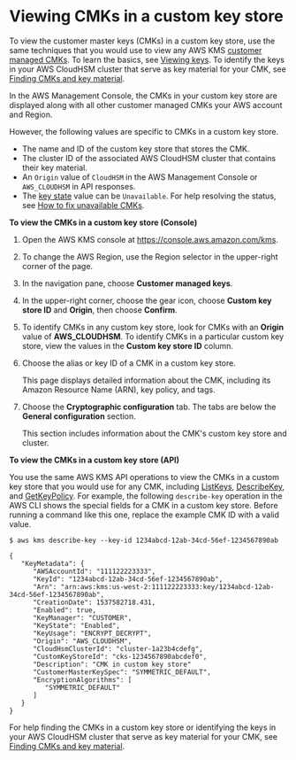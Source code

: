 # Viewing CMKs in a custom key store<a name="view-cmk-keystore"></a>

To view the customer master keys \(CMKs\) in a custom key store, use the same techniques that you would use to view any AWS KMS [customer managed CMKs](concepts.md#master_keys)\. To learn the basics, see [Viewing keys](viewing-keys.md)\. To identify the keys in your AWS CloudHSM cluster that serve as key material for your CMK, see [Finding CMKs and key material](find-key-material.md)\.

In the AWS Management Console, the CMKs in your custom key store are displayed along with all other customer managed CMKs your AWS account and Region\. 

However, the following values are specific to CMKs in a custom key store\.
+ The name and ID of the custom key store that stores the CMK\.
+ The cluster ID of the associated AWS CloudHSM cluster that contains their key material\.
+ An `Origin` value of `CloudHSM` in the AWS Management Console or `AWS_CLOUDHSM` in API responses\.
+ The [key state](key-state.md) value can be `Unavailable`\. For help resolving the status, see [How to fix unavailable CMKs](fix-keystore.md#fix-unavailable-cmks)\.

**To view the CMKs in a custom key store \(Console\)**

1. Open the AWS KMS console at [https://console\.aws\.amazon\.com/kms](https://console.aws.amazon.com/kms)\.

1. To change the AWS Region, use the Region selector in the upper\-right corner of the page\.

1. In the navigation pane, choose **Customer managed keys**\.

1. In the upper\-right corner, choose the gear icon, choose **Custom key store ID** and **Origin**, then choose **Confirm**\.

1. To identify CMKs in any custom key store, look for CMKs with an **Origin** value of **AWS\_CLOUDHSM**\. To identify CMKs in a particular custom key store, view the values in the **Custom key store ID** column\. 

1. Choose the alias or key ID of a CMK in a custom key store\. 

   This page displays detailed information about the CMK, including its Amazon Resource Name \(ARN\), key policy, and tags\.

1. Choose the **Cryptographic configuration** tab\. The tabs are below the **General configuration** section\.

   This section includes information about the CMK's custom key store and cluster\.

**To view the CMKs in a custom key store \(API\)**

You use the same AWS KMS API operations to view the CMKs in a custom key store that you would use for any CMK, including [ListKeys](https://docs.aws.amazon.com/kms/latest/APIReference/API_ListKeys.html), [DescribeKey](https://docs.aws.amazon.com/kms/latest/APIReference/API_DescribeKey.html), and [GetKeyPolicy](https://docs.aws.amazon.com/kms/latest/APIReference/API_GetKeyPolicy.html)\. For example, the following `describe-key` operation in the AWS CLI shows the special fields for a CMK in a custom key store\. Before running a command like this one, replace the example CMK ID with a valid value\.

```
$ aws kms describe-key --key-id 1234abcd-12ab-34cd-56ef-1234567890ab

{
   "KeyMetadata": { 
      "AWSAccountId": "111122223333",
      "KeyId": "1234abcd-12ab-34cd-56ef-1234567890ab",
      "Arn": "arn:aws:kms:us-west-2:111122223333:key/1234abcd-12ab-34cd-56ef-1234567890ab",
      "CreationDate": 1537582718.431,
      "Enabled": true,
      "KeyManager": "CUSTOMER",
      "KeyState": "Enabled",
      "KeyUsage": "ENCRYPT_DECRYPT",
      "Origin": "AWS_CLOUDHSM",
      "CloudHsmClusterId": "cluster-1a23b4cdefg",
      "CustomKeyStoreId": "cks-1234567890abcdef0",
      "Description": "CMK in custom key store"
      "CustomerMasterKeySpec": "SYMMETRIC_DEFAULT",
      "EncryptionAlgorithms": [
         "SYMMETRIC_DEFAULT"
      ]
   }
}
```

For help finding the CMKs in a custom key store or identifying the keys in your AWS CloudHSM cluster that serve as key material for your CMK, see [Finding CMKs and key material](find-key-material.md)\.